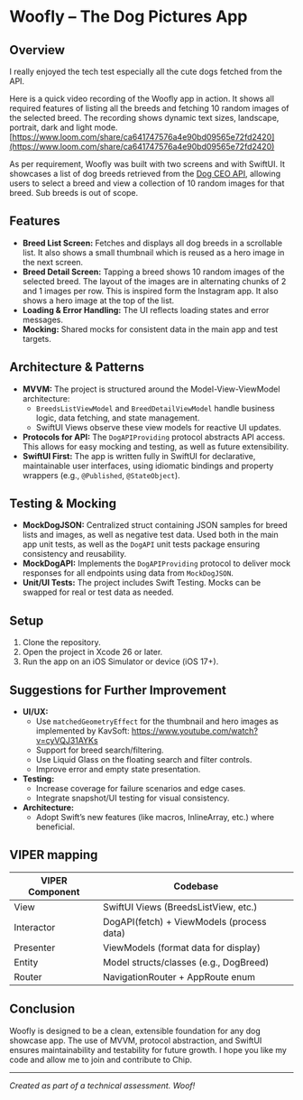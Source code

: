 # Woofly – The Dog Pictures App

## Overview
I really enjoyed the tech test especially all the cute dogs fetched from the API.

Here is a quick video recording of the Woofly app in action. It shows all required features of listing all the breeds and fetching 10 random images of the selected breed. The recording shows dynamic text sizes, landscape, portrait, dark and light mode. [https://www.loom.com/share/ca641747576a4e90bd09565e72fd2420](https://www.loom.com/share/ca641747576a4e90bd09565e72fd2420)

As per requirement, Woofly was built with two screens and with SwiftUI. It showcases a list of dog breeds retrieved from the [Dog CEO API](https://dog.ceo/dog-api/), allowing users to select a breed and view a collection of 10 random images for that breed. Sub breeds is out of scope. 

## Features
- **Breed List Screen:** Fetches and displays all dog breeds in a scrollable list. It also shows a small thumbnail which is reused as a hero image in the next screen.
- **Breed Detail Screen:** Tapping a breed shows 10 random images of the selected breed. The layout of the images are in alternating chunks of 2 and 1 images per row. This is inspired form the Instagram app.  It also shows a hero image at the top of the list.
- **Loading & Error Handling:** The UI reflects loading states and error messages.
- **Mocking:** Shared mocks for consistent data in the main app and test targets.

## Architecture & Patterns
- **MVVM:** The project is structured around the Model-View-ViewModel architecture:
  - `BreedsListViewModel` and `BreedDetailViewModel` handle business logic, data fetching, and state management.
  - SwiftUI Views observe these view models for reactive UI updates.
- **Protocols for API:** The `DogAPIProviding` protocol abstracts API access. This allows for easy mocking and testing, as well as future extensibility.
- **SwiftUI First:** The app is written fully in SwiftUI for declarative, maintainable user interfaces, using idiomatic bindings and property wrappers (e.g., `@Published`, `@StateObject`).

## Testing & Mocking
- **MockDogJSON:** Centralized struct containing JSON samples for breed lists and images, as well as negative test data. Used both in the main app unit tests, as well as the `DogAPI` unit tests package ensuring consistency and reusability.
- **MockDogAPI:** Implements the `DogAPIProviding` protocol to deliver mock responses for all endpoints using data from `MockDogJSON`.
- **Unit/UI Tests:** The project includes Swift Testing. Mocks can be swapped for real or test data as needed.

## Setup
1. Clone the repository.
2. Open the project in Xcode 26 or later.
3. Run the app on an iOS Simulator or device (iOS 17+).

## Suggestions for Further Improvement
- **UI/UX:**
  - Use `matchedGeometryEffect`  for the thumbnail and hero images as implemented by KavSoft: https://www.youtube.com/watch?v=cyVQJ31AYKs
  - Support for breed search/filtering.
  - Use Liquid Glass on the floating search and filter controls.
  - Improve error and empty state presentation.
- **Testing:**
  - Increase coverage for failure scenarios and edge cases.
  - Integrate snapshot/UI testing for visual consistency.
- **Architecture:**
  - Adopt Swift’s new features (like macros, InlineArray, etc.) where beneficial.

## VIPER mapping  
| VIPER Component | Codebase                                         |
|-----------------|--------------------------------------------------|
| View            | SwiftUI Views (BreedsListView, etc.)             |
| Interactor      | DogAPI(fetch) + ViewModels (process data)        |
| Presenter       | ViewModels (format data for display)             |
| Entity          | Model structs/classes (e.g., DogBreed)           |
| Router          | NavigationRouter + AppRoute enum                 |
  
  

## Conclusion
Woofly is designed to be a clean, extensible foundation for any dog showcase app. The use of MVVM, protocol abstraction, and SwiftUI ensures maintainability and testability for future growth. I hope you like my code and allow me to join and contribute to Chip.

---

*Created as part of a technical assessment. Woof!*
